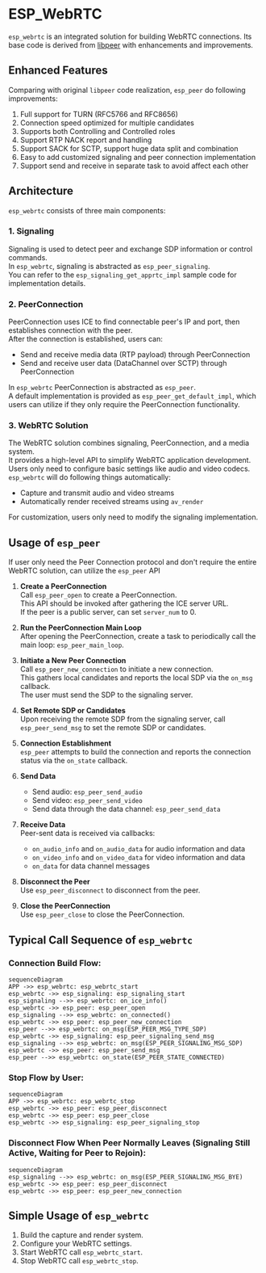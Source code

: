# ESP_WebRTC

`esp_webrtc` is an integrated solution for building WebRTC connections. Its base code is derived from [libpeer](https://github.com/sepfy/libpeer.git) with enhancements and improvements.

## Enhanced Features

Comparing with original `libpeer` code realization, `esp_peer` do following improvements:
1. Full support for TURN (RFC5766 and RFC8656)
2. Connection speed optimized for multiple candidates
3. Supports both Controlling and Controlled roles
4. Support RTP NACK report and handling
5. Support SACK for SCTP, support huge data split and combination
6. Easy to add customized signaling and peer connection implementation
7. Support send and receive in separate task to avoid affect each other

## Architecture

`esp_webrtc` consists of three main components:

### 1. Signaling
Signaling is used to detect peer and exchange SDP information or control commands.  
In `esp_webrtc`, signaling is abstracted as `esp_peer_signaling`.  
You can refer to the `esp_signaling_get_apprtc_impl` sample code for implementation details.

### 2. PeerConnection
PeerConnection uses ICE to find connectable peer's IP and port, then establishes connection with the peer.  
After the connection is established, users can:
- Send and receive media data (RTP payload) through PeerConnection
- Send and receive user data (DataChannel over SCTP) through PeerConnection

In `esp_webrtc` PeerConnection is abstracted as `esp_peer`.  
A default implementation is provided as `esp_peer_get_default_impl`, which users can utilize if they only require the PeerConnection functionality.

### 3. WebRTC Solution
The WebRTC solution combines signaling, PeerConnection, and a media system.  
It provides a high-level API to simplify WebRTC application development.  
Users only need to configure basic settings like audio and video codecs.  
`esp_webrtc` will do following things automatically:
- Capture and transmit audio and video streams
- Automatically render received streams using `av_render`

For customization, users only need to modify the signaling implementation.

## Usage of `esp_peer`
If user only need the Peer Connection protocol and don't require the entire WebRTC solution, can utilize the `esp_peer` API

1. **Create a PeerConnection**  
   Call `esp_peer_open` to create a PeerConnection.  
   This API should be invoked after gathering the ICE server URL.  
   If the peer is a public server, can set `server_num` to 0.

2. **Run the PeerConnection Main Loop**  
   After opening the PeerConnection, create a task to periodically call the main loop: `esp_peer_main_loop`.

3. **Initiate a New Peer Connection**  
   Call `esp_peer_new_connection` to initiate a new connection.  
   This gathers local candidates and reports the local SDP via the `on_msg` callback.  
   The user must send the SDP to the signaling server.

4. **Set Remote SDP or Candidates**  
   Upon receiving the remote SDP from the signaling server, call `esp_peer_send_msg` to set the remote SDP or candidates.

5. **Connection Establishment**  
   `esp_peer` attempts to build the connection and reports the connection status via the `on_state` callback.

6. **Send Data**  
   - Send audio: `esp_peer_send_audio`  
   - Send video: `esp_peer_send_video`  
   - Send data through the data channel: `esp_peer_send_data`

7. **Receive Data**  
   Peer-sent data is received via callbacks:  
   - `on_audio_info` and `on_audio_data` for audio information and data  
   - `on_video_info` and `on_video_data` for video information and data  
   - `on_data` for data channel messages  

8. **Disconnect the Peer**  
   Use `esp_peer_disconnect` to disconnect from the peer.

9. **Close the PeerConnection**  
   Use `esp_peer_close` to close the PeerConnection.

## Typical Call Sequence of `esp_webrtc`

### Connection Build Flow:
```mermaid
sequenceDiagram
APP ->> esp_webrtc: esp_webrtc_start
esp_webrtc ->> esp_signaling: esp_signaling_start
esp_signaling -->> esp_webrtc: on_ice_info()
esp_webrtc ->> esp_peer: esp_peer_open
esp_signaling -->> esp_webrtc: on_connected()
esp_webrtc ->> esp_peer: esp_peer_new_connection
esp_peer -->> esp_webrtc: on_msg(ESP_PEER_MSG_TYPE_SDP)
esp_webrtc ->> esp_signaling: esp_peer_signaling_send_msg
esp_signaling -->> esp_webrtc: on_msg(ESP_PEER_SIGNALING_MSG_SDP)
esp_webrtc ->> esp_peer: esp_peer_send_msg
esp_peer -->> esp_webrtc: on_state(ESP_PEER_STATE_CONNECTED)
```

### Stop Flow by User:
```mermaid
sequenceDiagram
APP ->> esp_webrtc: esp_webrtc_stop
esp_webrtc ->> esp_peer: esp_peer_disconnect
esp_webrtc ->> esp_peer: esp_peer_close
esp_webrtc ->> esp_signaling: esp_peer_signaling_stop
```

### Disconnect Flow When Peer Normally Leaves (Signaling Still Active, Waiting for Peer to Rejoin):
```mermaid
sequenceDiagram
esp_signaling -->> esp_webrtc: on_msg(ESP_PEER_SIGNALING_MSG_BYE)
esp_webrtc ->> esp_peer: esp_peer_disconnect
esp_webrtc ->> esp_peer: esp_peer_new_connection
```

## Simple Usage of `esp_webrtc`

1. Build the capture and render system.
2. Configure your WebRTC settings.
3. Start WebRTC call `esp_webrtc_start`.
4. Stop WebRTC call `esp_webrtc_stop`.
